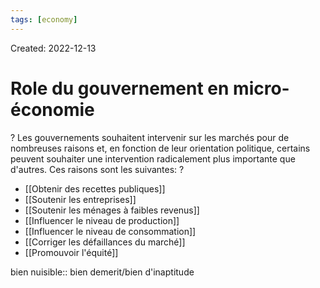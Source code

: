 ```yaml
---
tags: [economy]
---
```

Created: 2022-12-13

# Role du gouvernement en micro-économie
?
Les gouvernements souhaitent intervenir sur les marchés pour de nombreuses raisons et, en fonction de leur orientation politique, certains peuvent souhaiter une intervention radicalement plus importante que d'autres. Ces raisons sont les suivantes:
?
- [[Obtenir des recettes publiques]]
- [[Soutenir les entreprises]]
- [[Soutenir les ménages à faibles revenus]]
- [[Influencer le niveau de production]]
- [[Influencer le niveau de consommation]]
- [[Corriger les défaillances du marché]]
- [[Promouvoir l'équité]]
<!--SR:!2023-11-19,8,130-->

bien nuisible:: bien demerit/bien d'inaptitude
<!--SR:!2024-03-05,257,270-->

<!--SR:!2023-03-11,45,210-->
